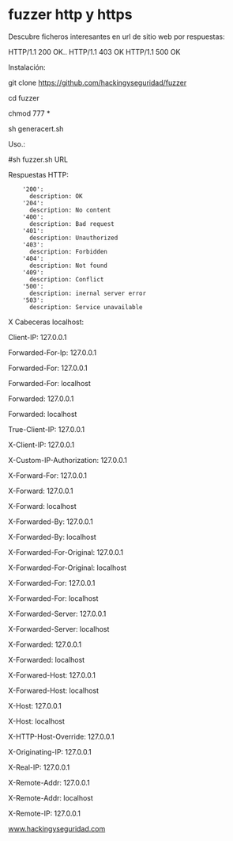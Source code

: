 # fuzzer http y https

Descubre ficheros interesantes en  url de sitio web por respuestas:

HTTP/1.1 200 OK..
HTTP/1.1 403 OK
HTTP/1.1 500 OK

Instalación:

git clone https://github.com/hackingyseguridad/fuzzer

cd fuzzer

chmod 777 *

sh generacert.sh

Uso.: 

#sh fuzzer.sh URL


Respuestas HTTP:

        '200':
          description: OK
        '204':
          description: No content
        '400':
          description: Bad request
        '401':
          description: Unauthorized
        '403':
          description: Forbidden
        '404':
          description: Not found
        '409':
          description: Conflict
        '500':
          description: inernal server error
        '503':
          description: Service unavailable


X Cabeceras localhost:

Client-IP: 127.0.0.1

Forwarded-For-Ip: 127.0.0.1

Forwarded-For: 127.0.0.1

Forwarded-For: localhost

Forwarded: 127.0.0.1

Forwarded: localhost

True-Client-IP: 127.0.0.1

X-Client-IP: 127.0.0.1

X-Custom-IP-Authorization: 127.0.0.1

X-Forward-For: 127.0.0.1

X-Forward: 127.0.0.1

X-Forward: localhost

X-Forwarded-By: 127.0.0.1

X-Forwarded-By: localhost

X-Forwarded-For-Original: 127.0.0.1

X-Forwarded-For-Original: localhost

X-Forwarded-For: 127.0.0.1

X-Forwarded-For: localhost

X-Forwarded-Server: 127.0.0.1

X-Forwarded-Server: localhost

X-Forwarded: 127.0.0.1

X-Forwarded: localhost

X-Forwared-Host: 127.0.0.1

X-Forwared-Host: localhost

X-Host: 127.0.0.1

X-Host: localhost

X-HTTP-Host-Override: 127.0.0.1

X-Originating-IP: 127.0.0.1

X-Real-IP: 127.0.0.1

X-Remote-Addr: 127.0.0.1

X-Remote-Addr: localhost

X-Remote-IP: 127.0.0.1



www.hackingyseguridad.com
